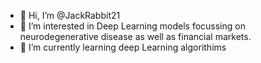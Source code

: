 - 👋 Hi, I’m @JackRabbit21
- 👀 I’m interested in Deep Learning models focussing on neurodegenerative disease as well as financial markets.
- 🌱 I’m currently learning deep Learning algorithims


<!---
JackRabbit21/JackRabbit21 is a ✨ special ✨ repository because its `README.md` (this file) appears on your GitHub profile.
You can click the Preview link to take a look at your changes.
--->
